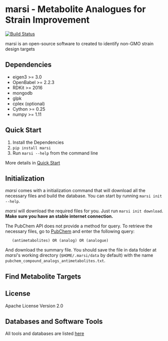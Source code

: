 marsi - Metabolite Analogues for Strain Improvement
===================================================

[![Build Status](https://travis-ci.org/biosustain/marsi.svg?branch=master)](https://travis-ci.org/biosustain/marsi)

marsi is an open-source software to created to identify non-GMO strain design
targets 

Dependencies
------------
* eigen3 >= 3.0
* OpenBabel >= 2.2.3
* RDKit >= 2016
* mongodb
* glpk
* cplex (optional)
* Cython >= 0.25
* numpy >= 1.11


Quick Start
-----------

1. Install the Dependencies
2. `pip install marsi` 
3. Run `marsi --help` from the command line

More details in [Quick Start](QUICK_START.md)

Initialization
--------------

*marsi* comes with a initialization command that will download all the necessary files
and build the database. You can start by running `marsi init --help`.

*marsi* will download the required files for you. Just run `marsi init download`. **Make sure you have an stable internet 
connection.** 


The PubChem API does not provide a method for query. To retrieve the necessary files,
go to [PubChem](https://pubchem.ncbi.nlm.nih.gov) and enter the following query:
 ```
    (antimetabolites) OR (analog) OR (analogue)     
 ```
 
And download the summary file. You should save the file in data folder at *marsi*'s working 
directory (`$HOME/.marsi/data` by default) with the name `pubchem_compound_analogs_antimetabolites.txt`.


Find Metabolite Targets
-----------------------


License
-------
Apache License Version 2.0


Databases and Software Tools
----------------------------

All tools and databases are listed [here](CITATIONS.md)